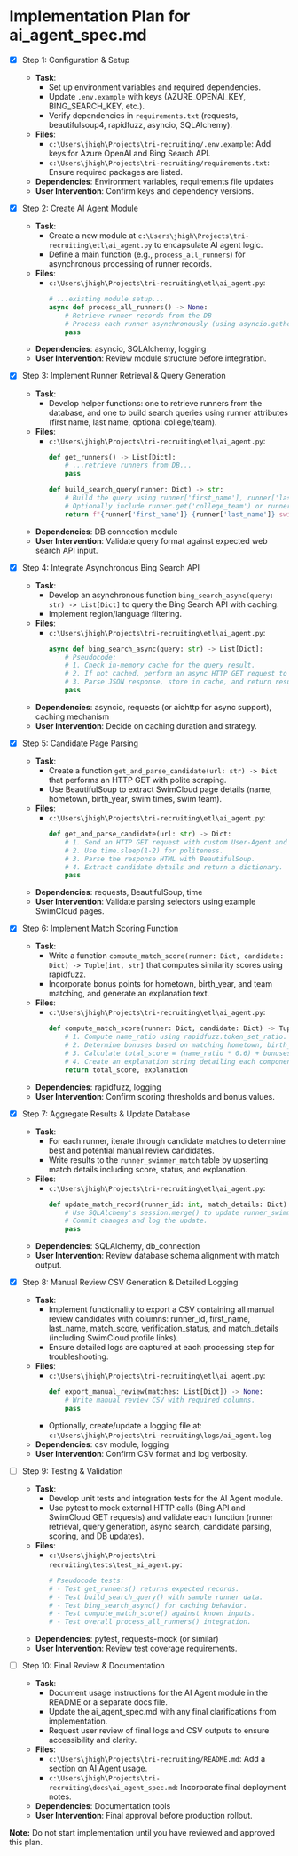 # Implementation Plan for ai_agent_spec.md

- [x] Step 1: Configuration & Setup  
  - **Task**:  
    - Set up environment variables and required dependencies.  
    - Update `.env.example` with keys (AZURE_OPENAI_KEY, BING_SEARCH_KEY, etc.).  
    - Verify dependencies in `requirements.txt` (requests, beautifulsoup4, rapidfuzz, asyncio, SQLAlchemy).  
  - **Files**:  
    - `c:\Users\jhigh\Projects\tri-recruiting/.env.example`: Add keys for Azure OpenAI and Bing Search API.  
    - `c:\Users\jhigh\Projects\tri-recruiting/requirements.txt`: Ensure required packages are listed.  
  - **Dependencies**: Environment variables, requirements file updates  
  - **User Intervention**: Confirm keys and dependency versions.

- [x] Step 2: Create AI Agent Module  
  - **Task**:  
    - Create a new module at `c:\Users\jhigh\Projects\tri-recruiting\etl\ai_agent.py` to encapsulate AI agent logic.  
    - Define a main function (e.g., `process_all_runners`) for asynchronous processing of runner records.  
  - **Files**:  
    - `c:\Users\jhigh\Projects\tri-recruiting\etl\ai_agent.py`:  
      ```python
      # ...existing module setup...
      async def process_all_runners() -> None:
          # Retrieve runner records from the DB
          # Process each runner asynchronously (using asyncio.gather)
          pass
      ```
  - **Dependencies**: asyncio, SQLAlchemy, logging  
  - **User Intervention**: Review module structure before integration.

- [x] Step 3: Implement Runner Retrieval & Query Generation  
  - **Task**:  
    - Develop helper functions: one to retrieve runners from the database, and one to build search queries using runner attributes (first name, last name, optional college/team).  
  - **Files**:  
    - `c:\Users\jhigh\Projects\tri-recruiting\etl\ai_agent.py`:  
      ```python
      def get_runners() -> List[Dict]:
          # ...retrieve runners from DB...
          pass

      def build_search_query(runner: Dict) -> str:
          # Build the query using runner['first_name'], runner['last_name']
          # Optionally include runner.get('college_team') or runner.get('hometown')
          return f"{runner['first_name']} {runner['last_name']} swim profile"
      ```
  - **Dependencies**: DB connection module  
  - **User Intervention**: Validate query format against expected web search API input.

- [x] Step 4: Integrate Asynchronous Bing Search API  
  - **Task**:  
    - Develop an asynchronous function `bing_search_async(query: str) -> List[Dict]` to query the Bing Search API with caching.  
    - Implement region/language filtering.  
  - **Files**:  
    - `c:\Users\jhigh\Projects\tri-recruiting\etl\ai_agent.py`:  
      ```python
      async def bing_search_async(query: str) -> List[Dict]:
          # Pseudocode:
          # 1. Check in-memory cache for the query result.
          # 2. If not cached, perform an async HTTP GET request to Bing Search API with headers.
          # 3. Parse JSON response, store in cache, and return results.
          pass
      ```
  - **Dependencies**: asyncio, requests (or aiohttp for async support), caching mechanism  
  - **User Intervention**: Decide on caching duration and strategy.

- [x] Step 5: Candidate Page Parsing  
  - **Task**:  
    - Create a function `get_and_parse_candidate(url: str) -> Dict` that performs an HTTP GET with polite scraping.  
    - Use BeautifulSoup to extract SwimCloud page details (name, hometown, birth_year, swim times, swim team).  
  - **Files**:  
    - `c:\Users\jhigh\Projects\tri-recruiting\etl\ai_agent.py`:  
      ```python
      def get_and_parse_candidate(url: str) -> Dict:
          # 1. Send an HTTP GET request with custom User-Agent and timeout.
          # 2. Use time.sleep(1-2) for politeness.
          # 3. Parse the response HTML with BeautifulSoup.
          # 4. Extract candidate details and return a dictionary.
          pass
      ```
  - **Dependencies**: requests, BeautifulSoup, time  
  - **User Intervention**: Validate parsing selectors using example SwimCloud pages.

- [x] Step 6: Implement Match Scoring Function  
  - **Task**:  
    - Write a function `compute_match_score(runner: Dict, candidate: Dict) -> Tuple[int, str]` that computes similarity scores using rapidfuzz.  
    - Incorporate bonus points for hometown, birth_year, and team matching, and generate an explanation text.  
  - **Files**:  
    - `c:\Users\jhigh\Projects\tri-recruiting\etl\ai_agent.py`:  
      ```python
      def compute_match_score(runner: Dict, candidate: Dict) -> Tuple[int, str]:
          # 1. Compute name_ratio using rapidfuzz.token_set_ratio.
          # 2. Determine bonuses based on matching hometown, birth_year, and team.
          # 3. Calculate total_score = (name_ratio * 0.6) + bonuses.
          # 4. Create an explanation string detailing each component.
          return total_score, explanation
      ```
  - **Dependencies**: rapidfuzz, logging  
  - **User Intervention**: Confirm scoring thresholds and bonus values.

- [x] Step 7: Aggregate Results & Update Database  
  - **Task**:  
    - For each runner, iterate through candidate matches to determine best and potential manual review candidates.  
    - Write results to the `runner_swimmer_match` table by upserting match details including score, status, and explanation.  
  - **Files**:  
    - `c:\Users\jhigh\Projects\tri-recruiting\etl\ai_agent.py`:  
      ```python
      def update_match_record(runner_id: int, match_details: Dict) -> None:
          # Use SQLAlchemy's session.merge() to update runner_swimmer_match table.
          # Commit changes and log the update.
          pass
      ```
  - **Dependencies**: SQLAlchemy, db_connection  
  - **User Intervention**: Review database schema alignment with match output.

- [x] Step 8: Manual Review CSV Generation & Detailed Logging  
  - **Task**:  
    - Implement functionality to export a CSV containing all manual review candidates with columns: runner_id, first_name, last_name, match_score, verification_status, and match_details (including SwimCloud profile links).  
    - Ensure detailed logs are captured at each processing step for troubleshooting.  
  - **Files**:  
    - `c:\Users\jhigh\Projects\tri-recruiting\etl\ai_agent.py`:  
      ```python
      def export_manual_review(matches: List[Dict]) -> None:
          # Write manual review CSV with required columns.
          pass
      ```
    - Optionally, create/update a logging file at: `c:\Users\jhigh\Projects\tri-recruiting\logs/ai_agent.log`
  - **Dependencies**: csv module, logging  
  - **User Intervention**: Confirm CSV format and log verbosity.

- [ ] Step 9: Testing & Validation  
  - **Task**:  
    - Develop unit tests and integration tests for the AI Agent module.  
    - Use pytest to mock external HTTP calls (Bing API and SwimCloud GET requests) and validate each function (runner retrieval, query generation, async search, candidate parsing, scoring, and DB updates).  
  - **Files**:  
    - `c:\Users\jhigh\Projects\tri-recruiting\tests\test_ai_agent.py`:  
      ```python
      # Pseudocode tests:
      # - Test get_runners() returns expected records.
      # - Test build_search_query() with sample runner data.
      # - Test bing_search_async() for caching behavior.
      # - Test compute_match_score() against known inputs.
      # - Test overall process_all_runners() integration.
      ```
  - **Dependencies**: pytest, requests-mock (or similar)
  - **User Intervention**: Review test coverage requirements.

- [ ] Step 10: Final Review & Documentation  
  - **Task**:  
    - Document usage instructions for the AI Agent module in the README or a separate docs file.  
    - Update the ai_agent_spec.md with any final clarifications from implementation.  
    - Request user review of final logs and CSV outputs to ensure accessibility and clarity.
  - **Files**:  
    - `c:\Users\jhigh\Projects\tri-recruiting/README.md`: Add a section on AI Agent usage.  
    - `c:\Users\jhigh\Projects\tri-recruiting\docs\ai_agent_spec.md`: Incorporate final deployment notes.
  - **Dependencies**: Documentation tools  
  - **User Intervention**: Final approval before production rollout.

**Note:** Do not start implementation until you have reviewed and approved this plan.
